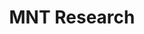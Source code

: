 ---
git: https://github.com/mntmn
logohandle: mntre
sort: mntre
title: MNT Research
twitter: https://x.com/mntmn
website: https://mntre.com/
---